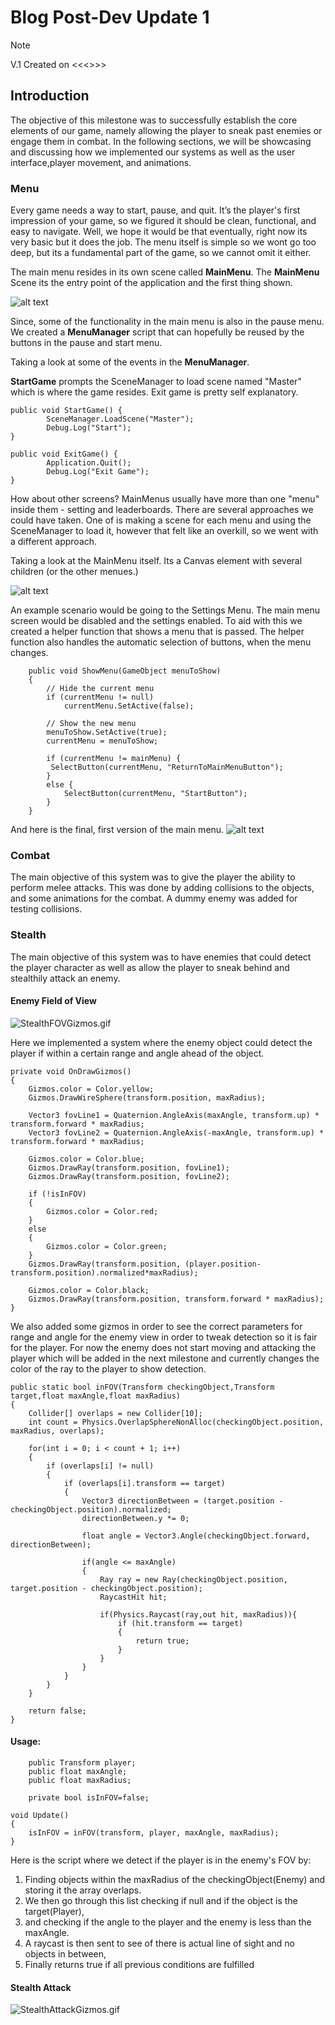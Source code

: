 # Blog Post-Dev Update 1
> [!NOTE]
> V.1 Created on <<<>>>

## Introduction
The objective of this milestone was to successfully establish the core elements of 
our game, namely allowing the player to sneak past enemies or engage them in combat. 
In the following sections, we will be showcasing and discussing how we implemented our
systems as well as the user interface,player movement, and animations.

### Menu
Every game needs a way to start, pause, and quit. It’s the player's first impression of your game, so we figured it should be clean, functional, and easy to navigate. Well, we hope it would be that eventually, right now its very basic but it does the job. The menu itself is simple so we wont go too deep, but its a fundamental part of the game, so we cannot omit it either.

The main menu resides in its own scene called **MainMenu**. The **MainMenu** Scene its the entry point of the application and the first thing shown.

![alt text](image.png)

Since, some of the functionality in the main menu is also in the pause menu. We created a **MenuManager** script that can hopefully be reused by the buttons in the pause and start menu.


Taking a look at some of the events in the **MenuManager**. 

**StartGame** prompts the SceneManager to load scene named "Master" which is where the game resides. Exit game is pretty self explanatory.
```
public void StartGame() {
        SceneManager.LoadScene("Master");
        Debug.Log("Start");
}

public void ExitGame() {
        Application.Quit();
        Debug.Log("Exit Game");
}
```
How about other screens? MainMenus usually have more than one "menu" inside them - setting and leaderboards. There are several approaches we could have taken. One of is making a scene for each menu and using the SceneManager to load it, however that felt like an overkill, so we went with a different approach.

Taking a look at the MainMenu itself. Its a Canvas element with several children (or the other menues.)

![alt text](image-2.png)

An example scenario would be going to the Settings Menu. The main menu screen would be disabled and the settings enabled. To aid with this we created a helper function that shows a menu that is passed. The helper function also handles the automatic selection of buttons, when the menu changes.

```
    public void ShowMenu(GameObject menuToShow)
    {
        // Hide the current menu
        if (currentMenu != null)
            currentMenu.SetActive(false);

        // Show the new menu
        menuToShow.SetActive(true);
        currentMenu = menuToShow;
        
        if (currentMenu != mainMenu) {
         SelectButton(currentMenu, "ReturnToMainMenuButton");
        }
        else { 
            SelectButton(currentMenu, "StartButton");
        }
    }
```


And here is the final, first version of the main menu.
![alt text](MainMenuGif.gif)


### Combat  
The main objective of this system was to give the player the ability to perform melee
attacks. This was done by adding collisions to the objects, and some animations for
the combat. A dummy enemy was added for testing collisions.

### Stealth 

The main objective of this system was to have enemies that could detect the player 
character as well as allow the player to sneak behind and stealthily attack an enemy.

#### Enemy Field of View

![StealthFOVGizmos.gif](PicturesAndGifs%2FStealthFOVGizmos.gif)

Here we implemented a system where the enemy object could detect the player if 
within a certain range and angle ahead of the object.

```
private void OnDrawGizmos()
{
    Gizmos.color = Color.yellow;
    Gizmos.DrawWireSphere(transform.position, maxRadius);

    Vector3 fovLine1 = Quaternion.AngleAxis(maxAngle, transform.up) * transform.forward * maxRadius;
    Vector3 fovLine2 = Quaternion.AngleAxis(-maxAngle, transform.up) * transform.forward * maxRadius;

    Gizmos.color = Color.blue;
    Gizmos.DrawRay(transform.position, fovLine1);
    Gizmos.DrawRay(transform.position, fovLine2);

    if (!isInFOV)
    {
        Gizmos.color = Color.red;
    }
    else
    {
        Gizmos.color = Color.green;
    }
    Gizmos.DrawRay(transform.position, (player.position-transform.position).normalized*maxRadius);

    Gizmos.color = Color.black;
    Gizmos.DrawRay(transform.position, transform.forward * maxRadius);
}
```
We also added some gizmos in order to see the correct parameters for range and
angle for the enemy view in order to tweak detection so it is fair for the player.
For now the enemy does not start moving and attacking the player which will be
added in the next milestone and currently changes the color of the ray to the
player to show detection.

```
public static bool inFOV(Transform checkingObject,Transform target,float maxAngle,float maxRadius)
{
    Collider[] overlaps = new Collider[10];
    int count = Physics.OverlapSphereNonAlloc(checkingObject.position, maxRadius, overlaps);

    for(int i = 0; i < count + 1; i++)
    {
        if (overlaps[i] != null)
        {
            if (overlaps[i].transform == target)
            {
                Vector3 directionBetween = (target.position - checkingObject.position).normalized;
                directionBetween.y *= 0;

                float angle = Vector3.Angle(checkingObject.forward, directionBetween);

                if(angle <= maxAngle)
                {
                    Ray ray = new Ray(checkingObject.position, target.position - checkingObject.position);
                    RaycastHit hit;

                    if(Physics.Raycast(ray,out hit, maxRadius)){
                        if (hit.transform == target)
                        {
                            return true;
                        }
                    }
                }
            }
        }
    }

    return false;
}
```
#### Usage:
```
    public Transform player;
    public float maxAngle;
    public float maxRadius;

    private bool isInFOV=false;

void Update()
{
    isInFOV = inFOV(transform, player, maxAngle, maxRadius);
}
```
Here is the script where we detect if the player is in the enemy's FOV by:
<ol>
<li>Finding objects within the maxRadius of the checkingObject(Enemy) and storing it the array overlaps.

<li>We then go through this list checking if null and if the object is the target(Player),

<li>and checking if the angle to the player and the enemy is less than the maxAngle.

<li>A raycast is then sent to see of there is actual line of sight and no objects in between,

<li>Finally returns true if all previous conditions are fulfilled
</ol>


#### Stealth Attack

![StealthAttackGizmos.gif](PicturesAndGifs%2FStealthAttackGizmos.gif)

